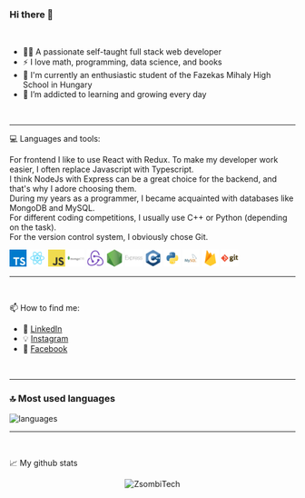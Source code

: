 ### Hi there 👋

<br>

- 👨‍🎓 A passionate self-taught full stack web developer
- :zap: I love math, programming, data science, and books
- 📖 I'm currently an enthusiastic student of the Fazekas Mihaly High School in Hungary
- 🌱 I’m addicted to learning and growing every day

<br>

---

💻 Languages and tools:

For frontend I like to use React with Redux. To make my developer work easier, I often replace Javascript with Typescript. <br>
I think NodeJs with Express can be a great choice for the backend, and that's why I adore choosing them.<br>
During my years as a programmer, I became acquainted with databases like MongoDB and MySQL. <br>
For different coding competitions, I usually use C++ or Python (depending on the task).<br>
For the version control system, I obviously chose Git.<br>


<code><img height="30" src="https://raw.githubusercontent.com/github/explore/5c058a388828bb5fde0bcafd4bc867b5bb3f26f3/topics/typescript/typescript.png"></code>
<code><img height="30" src="https://raw.githubusercontent.com/github/explore/80688e429a7d4ef2fca1e82350fe8e3517d3494d/topics/react/react.png"></code>
<code><img height="30" src="https://raw.githubusercontent.com/github/explore/80688e429a7d4ef2fca1e82350fe8e3517d3494d/topics/javascript/javascript.png"></code>
<code><img height="30" src="https://raw.githubusercontent.com/github/explore/80688e429a7d4ef2fca1e82350fe8e3517d3494d/topics/mongodb/mongodb.png"></code>
<code><img height="30" src="https://raw.githubusercontent.com/github/explore/80688e429a7d4ef2fca1e82350fe8e3517d3494d/topics/redux/redux.png"></code>
<code><img height="30" src="https://raw.githubusercontent.com/github/explore/80688e429a7d4ef2fca1e82350fe8e3517d3494d/topics/nodejs/nodejs.png"></code>
<code><img height="30" src="https://raw.githubusercontent.com/github/explore/80688e429a7d4ef2fca1e82350fe8e3517d3494d/topics/express/express.png"></code>
<code><img height="30" src="https://raw.githubusercontent.com/github/explore/80688e429a7d4ef2fca1e82350fe8e3517d3494d/topics/cpp/cpp.png"></code>
<code><img height="30" src="https://raw.githubusercontent.com/github/explore/80688e429a7d4ef2fca1e82350fe8e3517d3494d/topics/python/python.png"></code>
<code><img height="30" src="https://raw.githubusercontent.com/github/explore/80688e429a7d4ef2fca1e82350fe8e3517d3494d/topics/mysql/mysql.png"></code>
<code><img height="30" src="https://raw.githubusercontent.com/github/explore/80688e429a7d4ef2fca1e82350fe8e3517d3494d/topics/firebase/firebase.png"></code>
<code><img height="30" src="https://raw.githubusercontent.com/github/explore/80688e429a7d4ef2fca1e82350fe8e3517d3494d/topics/git/git.png"></code>

---

<br>

📫 How to find me: 
  - :office: [LinkedIn](https://www.linkedin.com/in/zsombor-horv%C3%A1th-b2a409214/)
  - :bulb: [Instagram](https://www.instagram.com/__hzsombi/)
  - 📘 [Facebook](https://www.facebook.com/zsombor.horvath.58555/)

<br>

---

### 🔝 Most used languages
  <img alt="languages" src="https://github-readme-stats.vercel.app/api/top-langs/?username=ZsombiTech&theme=github_dark&hide_border=true&hide=Jupyter%20Notebook,css,html,scss,python&layout=compact" />
  

---

<br>

📈 My github stats


<p align="center"> <img src="https://github-readme-stats.vercel.app/api?username=ZsombiTech&count_private=true&show_icons=true&theme=tokyonight&hide_rank=false" alt="ZsombiTech" />



